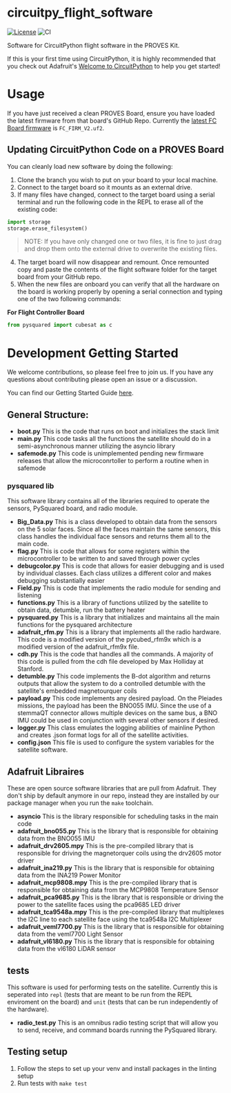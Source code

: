 # circuitpy_flight_software

[![License](https://img.shields.io/badge/license-MIT-blue.svg)](LICENSE)
![CI](https://github.com/texas-state-space-lab/pikvm-tailscale-certificate-renewer/actions/workflows/ci.yaml/badge.svg)

Software for CircuitPython flight software in the PROVES Kit.

If this is your first time using CircuitPython, it is highly recommended that you check out Adafruit's [Welcome to CircuitPython](https://learn.adafruit.com/welcome-to-circuitpython/overview?gad_source=1&gbraid=0AAAAADx9JvTRorSR2psQubn32WqebKusM&gclid=CjwKCAiA-Oi7BhA1EiwA2rIu28YArt-jNTE3W3uwE055Tp7hyH9c9pE_NsqIOOh1aopnW00qXGBedRoChysQAvD_BwE) to help you get started!

# Usage
If you have just received a clean PROVES Board, ensure you have loaded the latest firmware from that board's GitHub Repo. Currently the [latest FC Board firmware](https://github.com/proveskit/flight_controller_board/tree/main/Firmware) is `FC_FIRM_V2.uf2`.

## Updating CircuitPython Code on a PROVES Board
You can cleanly load new software by doing the following:
1. Clone the branch you wish to put on your board to your local machine.
2. Connect to the target board so it mounts as an external drive.
3. If many files have changed, connect to the target board using a serial terminal and run the following code in the REPL to erase all of the existing code:
  ```py
  import storage
  storage.erase_filesystem()
  ```
  > NOTE: If you have only changed one or two files, it is fine to just drag and drop them onto the external drive to overwrite the existing files.
4. The target board will now disappear and remount. Once remounted copy and paste the contents of the flight software folder for the target board from your GitHub repo.
5. When the new files are onboard you can verify that all the hardware on the board is working properly by opening a serial connection and typing one of the two following commands:

__For Flight Controller Board__
```py
from pysquared import cubesat as c
```
# Development Getting Started
We welcome contributions, so please feel free to join us. If you have any questions about contributing please open an issue or a discussion.

You can find our Getting Started Guide [here](docs/dev-guide.md).

## General Structure:
- **boot.py** This is the code that runs on boot and initializes the stack limit
- **main.py** This code tasks all the functions the satellite should do in a semi-asynchronous manner utilizing the asyncio library
- **safemode.py** This code is unimplemented pending new firmware releases that allow the microconrtoller to perform a routine when in safemode
### pysquared lib
This software library contains all of the libraries required to operate the sensors, PySquared board, and radio module.
- **Big_Data.py** This is a class developed to obtain data from the sensors on the 5 solar faces. Since all the faces maintain the same sensors, this class handles the individual face sensors and returns them all to the main code.
- **flag.py** This is code that allows for some registers within the microcontroller to be written to and saved through power cycles
- **debugcolor.py** This is code that allows for easier debugging and is used by individual classes. Each class utilizes a different color and makes debugging substantially easier
- **Field.py** This is code that implements the radio module for sending and listening
- **functions.py** This is a library of functions utilized by the satellite to obtain data, detumble, run the battery heater
- **pysquared.py** This is a library that initializes and maintains all the main functions for the pysquared architecture
- **adafruit_rfm.py** This is a library that implements all the radio hardware. This code is a modified version of the pycubed_rfm9x which is a modified version of the adafruit_rfm9x file.
- **cdh.py** This is the code that handles all the commands. A majority of this code is pulled from the cdh file developed by Max Holliday at Stanford.
- **detumble.py** This code implements the B-dot algorithm and returns outputs that allow the system to do a controlled detumble with the satellite's embedded magnetourquer coils
- **payload.py** This code implements any desired payload. On the Pleiades missions, the payload has been the BNO055 IMU. Since the use of a stemmaQT connector allows multiple devices on the same bus, a BNO IMU could be used in conjunction with several other sensors if desired.
- **logger.py** This class emulates the logging abilities of mainline Python and creates .json format logs for all of the satellite activities.
- **config.json** This file is used to configure the system variables for the satellite software.
## Adafruit Libraires
These are open source software libraries that are pull from Adafruit. They don't ship by default anymore in our repo, instead they are installed by our package manager when you run the `make` toolchain.
- **asyncio** This is the library responsible for scheduling tasks in the main code
- **adafruit_bno055.py** This is the library that is responsible for obtaining data from the BNO055 IMU
- **adafruit_drv2605.mpy** This is the pre-compiled library that is responsible for driving the magnetorquer coils using the drv2605 motor driver
- **adafruit_ina219.py** This is the library that is responsible for obtaining data from the INA219 Power Monitor
- **adafruit_mcp9808.mpy** This is the pre-compiled library that is responsible for obtaining data from the MCP9808 Temperature Sensor
- **adafruit_pca9685.py** This is the library that is responsible or driving the power to the satellite faces using the pca9685 LED driver
- **adafruit_tca9548a.mpy** This is the pre-compiled library that multiplexes the I2C line to each satellite face using the tca9548a I2C Multiplexer
- **adafruit_veml7700.py** This is the library that is responsible for obtaining data from the veml7700 Light Sensor
- **adafruit_vl6180.py** This is the library that is responsible for obtaining data from the vl6180 LiDAR sensor
## tests
This software is used for performing tests on the satellite. Currently this is seperated into `repl` (tests that are meant to be run from the REPL enviroment on the board) and `unit` (tests that can be run independently of the hardware).
- **radio_test.py** This is an omnibus radio testing script that will allow you to send, receive, and command boards running the PySquared library.

## Testing setup

1. Follow the steps to set up your venv and install packages in the linting setup
2. Run tests with `make test`
